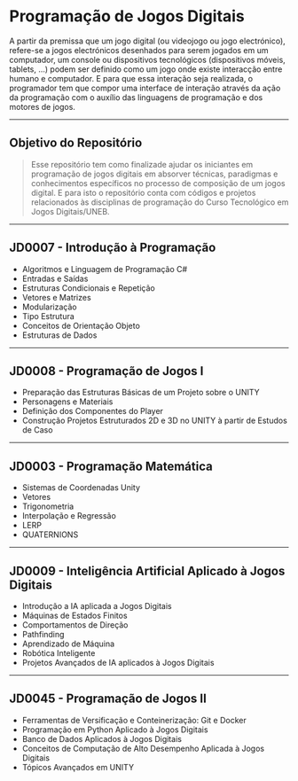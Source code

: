 # Programação de Jogos Digitais

A partir da premissa que um jogo digital (ou videojogo ou jogo electrónico), refere-se a jogos electrónicos desenhados para serem jogados em um computador, um console ou dispositivos tecnológicos (dispositivos móveis, tablets, ...)  podem ser definido como um jogo onde existe interacção entre humano e computador. E para que essa interação seja realizada, o programador tem que compor uma interface de interação através da ação da programação com o auxílio das linguagens de programação e dos motores de jogos.

----

## Objetivo do Repositório

> Esse repositório tem como finalizade ajudar os iniciantes em programação de jogos digitais em absorver técnicas, paradigmas e conhecimentos específicos no processo de composição de um jogos digital. E para isto o repositório conta com códigos e projetos relacionados às disciplinas de programação do Curso Tecnológico em Jogos Digitais/UNEB.

----

## JD0007 - Introdução à Programação

* Algoritmos e Linguagem de Programação C#
* Entradas e Saídas
* Estruturas Condicionais e Repetição
* Vetores e Matrizes
* Modularização
* Tipo Estrutura
* Conceitos de Orientação Objeto
* Estruturas de Dados

----

## JD0008 - Programação de Jogos I

* Preparação das Estruturas Básicas de um Projeto sobre o UNITY
* Personagens e Materiais
* Definição dos Componentes do Player
* Construção Projetos Estruturados 2D e 3D no UNITY à partir de Estudos de Caso

----

## JD0003 - Programação Matemática

* Sistemas de Coordenadas Unity
* Vetores
* Trigonometria
* Interpolação e Regressão
* LERP
* QUATERNIONS

----

## JD0009 - Inteligência Artificial Aplicado à Jogos Digitais

* Introdução a IA aplicada a Jogos Digitais
* Máquinas de Estados Finitos
* Comportamentos de Direção
* Pathfinding
* Aprendizado de Máquina
* Robótica Inteligente
* Projetos Avançados de IA aplicados à Jogos Digitais


----

## JD0045 - Programação de Jogos II

* Ferramentas de Versificação e Conteinerização: Git e Docker
* Programação em Python Aplicado à Jogos Digitais
* Banco de Dados Aplicados à Jogos Digitais
* Conceitos de Computação de Alto Desempenho Aplicada à Jogos Digitais
* Tópicos Avançados em UNITY


